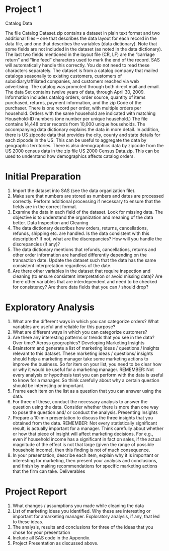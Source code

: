 # Project 1

Catalog Data

The file Catalog Dataset.zip contains a dataset in plain text format and two additional files – one that describes the data layout for each record in the data file, and one that describes the variables (data dictionary). Note that some fields are not included in the dataset (as noted in the data dictionary). The last two fields mentioned in the layout file (CR, LF) are the “carriage return” and “line feed” characters used to mark the end of the record. SAS will automatically handle this correctly. You do not need to read these characters separately. 
The dataset is from a catalog company that mailed catalogs seasonally to existing customers, customers of subsidiary/affiliated companies, and customers reached via web advertising. The catalog was promoted through both direct mail and email. The data Set contains twelve years of data, through April 30, 2009. Information includes catalog orders, order source, quantity of items purchased, returns, payment information, and the zip Code of the purchaser. There is one record per order, with multiple orders per household. Orders with the same household are indicated with matching Household-ID numbers (one number per unique household.) The file contains 14,448 order records from 10,000 unique households. The accompanying data dictionary explains the data in more detail. 
In addition, there is US zipcode data that provides the city, county and state details for each zipcode in the US. This can be useful to aggregate the data by geographic territories. There is also demographics data by zipcode from the US 2000 census data in the zip file US 2000 Census Data.zip. This can be used to understand how demographics affects catalog orders.
 
# Initial Preparation

1.	Import the dataset into SAS (see the data organization file). 
2.	Make sure that numbers are stored as numbers and dates are processed correctly. Perform additional processing if necessary to ensure that the fields are in the correct format. 
3.	Examine the data in each field of the dataset.  Look for missing data. The objective is to understand the organization and meaning of the data better. 
Data Inspection and Cleaning
4.	The data dictionary describes how orders, returns, cancellations, refunds, shipping etc. are handled. Is the data consistent with this description? If not, what are the discrepancies? How will you handle the discrepancies (if any)?
5.	The data dictionary mentions that refunds, cancellations, returns and other order information are handled differently depending on the transaction date. Update the dataset such that the data has the same consistent interpretation regardless of the date. 
6.	Are there other variables in the dataset that require inspection and cleaning (to ensure consistent interpretation or avoid missing data)? Are there other variables that are interdependent and need to be checked for consistency? Are there data fields that you can / should drop?

# Exploratory Analysis

1.	What are the different ways in which you can categorize orders? What variables are useful and reliable for this purpose?
2.	What are different ways in which you can categorize customers? 
3.	Are there any interesting patterns or trends that you see in the data? Over time? Across geographies? 
Developing Marketing Insights
4.	Brainstorm and generate a list of marketing ideas / questions / insights relevant to this dataset. These marketing ideas / questions/ insights should help a marketing manager take some marketing actions to improve the business. So for item on your list, you need to be clear how or why it would be useful for a marketing manager. 
REMEMBER: Not every analysis or hypothesis test you can perform with the data is useful to know for a manager. So think carefully about why a certain question should be interesting or important. 
5.	Frame each item on the list as a question that you can answer using the data. 
6.	For three of these, conduct the necessary analysis to answer the question using the data. Consider whether there is more than one way to pose the question and/ or conduct the analysis. 
Presenting Insights
7.	Prepare a 10-min presentation to discuss the three insights that you obtained from the data. 
REMEMBER: Not every statistically significant result, is actually important for a manager. Think carefully about whether or how that piece of insight will affect marketing decisions. For e.g., even if household income has a significant in fact on sales, if the actual magnitude of the effect is not that large (given the range of possible household income), then this finding is not of much consequence. 
8.	In your presentation, describe each item, explain why it is important or interesting for marketing, then present your analysis and conclusions, and finish by making recommendations for specific marketing actions that the firm can take.
Deliverables

# Project Report
1.	What changes / assumptions you made while cleaning the data 
2.	List of marketing ideas you identified. Why these are interesting or important for amarketing manager. Exploratory analysis, if any, that led to these ideas. 
3.	The analysis, results and conclusions for three of the ideas that you chose for your presentation
4.	Include all SAS code in the Appendix. 
5.	Project Presentation as discussed above. 
